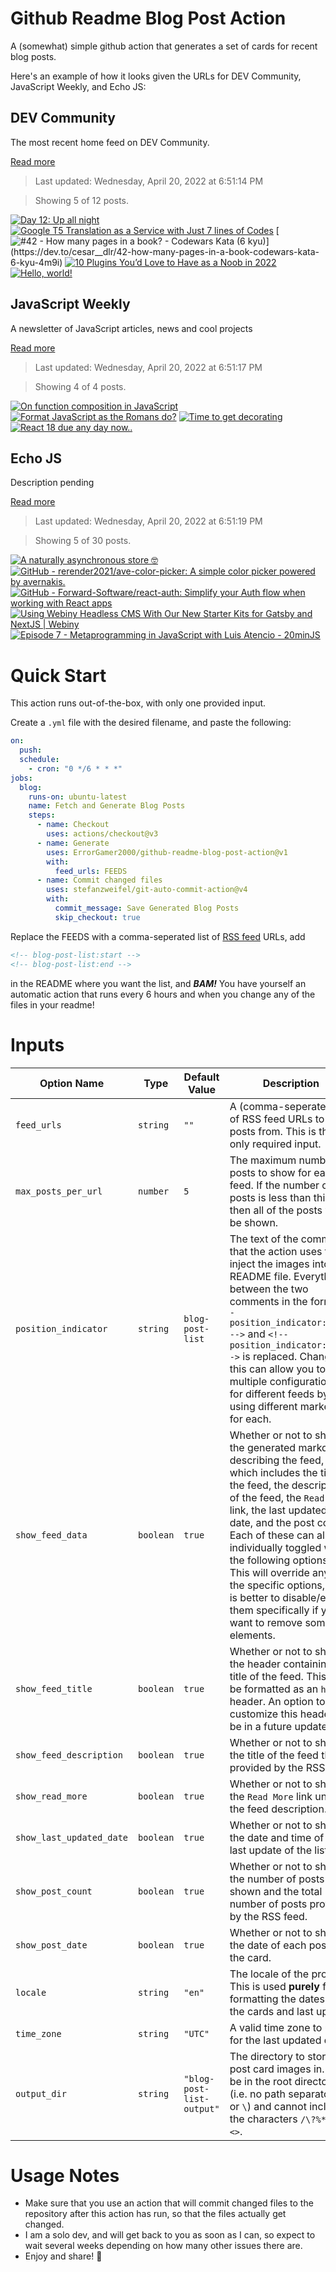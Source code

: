 # Github Readme Blog Post Action

A (somewhat) simple github action that generates a set of cards for recent blog posts.

Here's an example of how it looks given the URLs for DEV Community, JavaScript Weekly, and Echo JS:

<!-- post-list:start -->
## DEV Community

The most recent home feed on DEV Community.

[Read more](https://dev.to)
> Last updated: Wednesday, April 20, 2022 at 6:51:14 PM

> Showing 5 of 12 posts.

[![Day 12: Up all night](https://raw.githubusercontent.com/ErrorGamer2000/github-readme-blog-post-action/main/generated_files/DEV_Community/Day_12__Up_all_night.svg)](https://dev.to/yvad60/day-12-up-all-night-63h)
[![Google T5 Translation as a Service with Just 7 lines of Codes](https://raw.githubusercontent.com/ErrorGamer2000/github-readme-blog-post-action/main/generated_files/DEV_Community/Google_T5_Translation_as_a_Service_with_Just_7_lines_of_Codes.svg)](https://dev.to/wjiuhe/google-t5-translation-as-a-service-with-just-7-lines-of-codes-5dfm)
[![#42 - How many pages in a book? - Codewars Kata (6 kyu)](https://raw.githubusercontent.com/ErrorGamer2000/github-readme-blog-post-action/main/generated_files/DEV_Community/_42_-_How_many_pages_in_a_book__-_Codewars_Kata_(6_kyu).svg)](https://dev.to/cesar__dlr/42-how-many-pages-in-a-book-codewars-kata-6-kyu-4m9i)
[![10 Plugins You’d Love to Have as a Noob in 2022](https://raw.githubusercontent.com/ErrorGamer2000/github-readme-blog-post-action/main/generated_files/DEV_Community/10_Plugins_You’d_Love_to_Have_as_a_Noob_in_2022.svg)](https://dev.to/iamodebiyi/10-plugins-youd-love-to-have-as-a-noob-in-2022-20ap)
[![Hello, world!](https://raw.githubusercontent.com/ErrorGamer2000/github-readme-blog-post-action/main/generated_files/DEV_Community/Hello__world!.svg)](https://dev.to/felms/hello-world-55of)


## JavaScript Weekly

A newsletter of JavaScript articles, news and cool projects

[Read more](https://javascriptweekly.com/)
> Last updated: Wednesday, April 20, 2022 at 6:51:17 PM

> Showing 4 of 4 posts.

[![On function composition in JavaScript](https://raw.githubusercontent.com/ErrorGamer2000/github-readme-blog-post-action/main/generated_files/JavaScript_Weekly/On_function_composition_in_JavaScript.svg)](https://javascriptweekly.com/issues/585)
[![Format JavaScript as the Romans do?](https://raw.githubusercontent.com/ErrorGamer2000/github-readme-blog-post-action/main/generated_files/JavaScript_Weekly/Format_JavaScript_as_the_Romans_do_.svg)](https://javascriptweekly.com/issues/584)
[![Time to get decorating](https://raw.githubusercontent.com/ErrorGamer2000/github-readme-blog-post-action/main/generated_files/JavaScript_Weekly/Time_to_get_decorating.svg)](https://javascriptweekly.com/issues/583)
[![React 18 due any day now..](https://raw.githubusercontent.com/ErrorGamer2000/github-readme-blog-post-action/main/generated_files/JavaScript_Weekly/React_18_due_any_day_now...svg)](https://javascriptweekly.com/issues/582)


## Echo JS

Description pending

[Read more](
http://www.echojs.com
)
> Last updated: Wednesday, April 20, 2022 at 6:51:19 PM

> Showing 5 of 30 posts.

[![A naturally asynchronous store 🤓](https://raw.githubusercontent.com/ErrorGamer2000/github-readme-blog-post-action/main/generated_files/_Echo_JS_/A_naturally_asynchronous_store_🤓.svg)](https://dev.to/uppercod/a-naturally-asynchronous-store-57f4)
[![GitHub - rerender2021/ave-color-picker: A simple color picker powered by avernakis.](https://raw.githubusercontent.com/ErrorGamer2000/github-readme-blog-post-action/main/generated_files/_Echo_JS_/GitHub_-_rerender2021_ave-color-picker__A_simple_color_picker_powered_by_avernakis..svg)](https://github.com/rerender2021/ave-color-picker)
[![GitHub - Forward-Software/react-auth: Simplify your Auth flow when working with React apps](https://raw.githubusercontent.com/ErrorGamer2000/github-readme-blog-post-action/main/generated_files/_Echo_JS_/GitHub_-_Forward-Software_react-auth__Simplify_your_Auth_flow_when_working_with_React_apps.svg)](https://github.com/Forward-Software/react-auth)
[![Using Webiny Headless CMS With Our New Starter Kits for Gatsby and NextJS | Webiny](https://raw.githubusercontent.com/ErrorGamer2000/github-readme-blog-post-action/main/generated_files/_Echo_JS_/Using_Webiny_Headless_CMS_With_Our_New_Starter_Kits_for_Gatsby_and_NextJS___Webiny.svg)](
https://www.webiny.com/blog/get-started-quickly-new-starters-gatsby-nextjs
)
[![Episode 7 - Metaprogramming in JavaScript with Luis Atencio - 20minJS](https://raw.githubusercontent.com/ErrorGamer2000/github-readme-blog-post-action/main/generated_files/_Echo_JS_/Episode_7_-_Metaprogramming_in_JavaScript_with_Luis_Atencio_-_20minJS.svg)](https://podcast.20minjs.com/1952066/10458743-episode-7-metaprogramming-in-javascript-with-luis-atencio)


<!-- post-list:end -->

# Quick Start

This action runs out-of-the-box, with only one provided input.

Create a `.yml` file with the desired filename, and paste the following:

```yml
on:
  push:
  schedule:
    - cron: "0 */6 * * *"
jobs:
  blog:
    runs-on: ubuntu-latest
    name: Fetch and Generate Blog Posts
    steps:
      - name: Checkout
        uses: actions/checkout@v3
      - name: Generate
        uses: ErrorGamer2000/github-readme-blog-post-action@v1
        with:
          feed_urls: FEEDS
      - name: Commit changed files
        uses: stefanzweifel/git-auto-commit-action@v4
        with:
          commit_message: Save Generated Blog Posts
          skip_checkout: true
```

Replace the FEEDS with a comma-seperated list of [RSS feed](https://rss.com/blog/how-do-rss-feeds-work/) URLs, add

```md
<!-- blog-post-list:start -->
<!-- blog-post-list:end -->
```

in the README where you want the list, and **_BAM!_** You have yourself an automatic action that runs every 6 hours and when you change any of the files in your readme!

# Inputs

<table>
  <thead>
    <tr>
      <th>Option Name</th>
      <th>Type</th>
      <th>Default Value</th>
      <th>Description</th>
    </tr>
  </thead>
  <tbody>
    <tr>
      <td><code>feed_urls</code></td>
      <td><code>string</code></td>
      <td><code>""</code></td>
      <td>A (comma-seperated) list of RSS feed URLs to load posts from. This is the only required input.</td>
    </tr>
    <tr>
      <td><code>max_posts_per_url</code></td>
      <td><code>number</code></td>
      <td><code>5</code></td>
      <td>The maximum number of posts to show for each feed. If the number of posts is less than this, then all of the posts will be shown.</td>
    </tr>
    <tr>
      <td><code>position_indicator</code></td>
      <td><code>string</code></td>
      <td><code>blog-post-list</code></td>
      <td>The text of the comments that the action uses to inject the images into the README file. Everything between the two comments in the form <code>&lt;!-- position_indicator:start --&gt;</code> and <code>&lt;!-- position_indicator:end --&gt;</code> is replaced. Changing this can allow you to use multiple configurations for different feeds by using different markers for each.</td>
    </tr>
    <tr>
      <td><code>show_feed_data</code></td>
      <td><code>boolean</code></td>
      <td><code>true</code></td>
      <td>Whether or not to show the generated markdown describing the feed, which includes the title of the feed, the description of the feed, the <code>Read More</code> link, the last updated date, and the post count. Each of these can also be individually toggled with the following options. This will override any of the specific options, so it is better to disable/enable them specifically if you want to remove some elements.</td>
    </tr>
    <tr>
      <td><code>show_feed_title</code></td>
      <td><code>boolean</code></td>
      <td><code>true</code></td>
      <td>Whether or not to show the header containing the title of the feed. This will be formatted as an <code>h2</code> header. An option to customize this header will be in a future update.</td>
    </tr>
    <tr>
      <td><code>show_feed_description</code></td>
      <td><code>boolean</code></td>
      <td><code>true</code></td>
      <td>Whether or not to show the title of the feed that is provided by the RSS feed.</td>
    </tr>
    <tr>
      <td><code>show_read_more</code></td>
      <td><code>boolean</code></td>
      <td><code>true</code></td>
      <td>Whether or not to show the <code>Read More</code> link under the feed description.</td>
    </tr>
    <tr>
      <td><code>show_last_updated_date</code></td>
      <td><code>boolean</code></td>
      <td><code>true</code></td>
      <td>Whether or not to show the date and time of the last update of the list.</td>
    </tr>
    <tr>
      <td><code>show_post_count</code></td>
      <td><code>boolean</code></td>
      <td><code>true</code></td>
      <td>Whether or not to show the number of posts shown and the total number of posts provided by the RSS feed.</td>
    </tr>
    <tr>
      <td><code>show_post_date</code></td>
      <td><code>boolean</code></td>
      <td><code>true</code></td>
      <td>Whether or not to show the date of each post on the card.</td>
    </tr>
    <tr>
      <td><code>locale</code></td>
      <td><code>string</code></td>
      <td><code>"en"</code></td>
      <td>The locale of the project. This is used <strong>purely</strong> for formatting the dates of the cards and last update.</td>
    </tr>
    <tr>
      <td><code>time_zone</code></td>
      <td><code>string</code></td>
      <td><code>"UTC"</code></td>
      <td>A valid time zone to use for the last updated date.</td>
    </tr>
    <tr>
      <td><code>output_dir</code></td>
      <td><code>string</code></td>
      <td><code>"blog-post-list-output"</code></td>
      <td>The directory to store the post card images in. Must be in the root directory (i.e. no path separators <code>/</code> or <code>\</code>) and cannot include the characters <code>/\?%*:|"&lt;&gt;</code>.</td>
    </tr>
<!--
    <tr>
      <td><code></code></td>
      <td><cde></cde></td>
      <td><code></code></td>
      <td></td>
    </tr>
-->
  </tbody>
</table>

# Usage Notes

- Make sure that you use an action that will commit changed files to the repository after this action has run, so that the files actually get changed.
- I am a solo dev, and will get back to you as soon as I can, so expect to wait several weeks depending on how many other issues there are.
- Enjoy and share! 🤗
